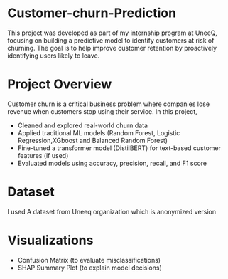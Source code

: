 # **Customer-churn-Prediction**

This project was developed as part of my internship program at UneeQ, focusing on building a predictive model to identify customers at risk of churning. The goal is to help improve customer retention by proactively identifying users likely to leave.

# **Project Overview**

Customer churn is a critical business problem where companies lose revenue when customers stop using their service. In this project, 

- Cleaned and explored real-world churn data
- Applied traditional ML models (Random Forest, Logistic Regression,XGboost and Balanced Random Forest)
- Fine-tuned a transformer model (DistilBERT) for text-based customer features (if used)
- Evaluated models using accuracy, precision, recall, and F1 score

# **Dataset**
I used A dataset from Uneeq organization which is anonymized version 

# **Visualizations**
- Confusion Matrix (to evaluate misclassifications)
- SHAP Summary Plot (to explain model decisions)
